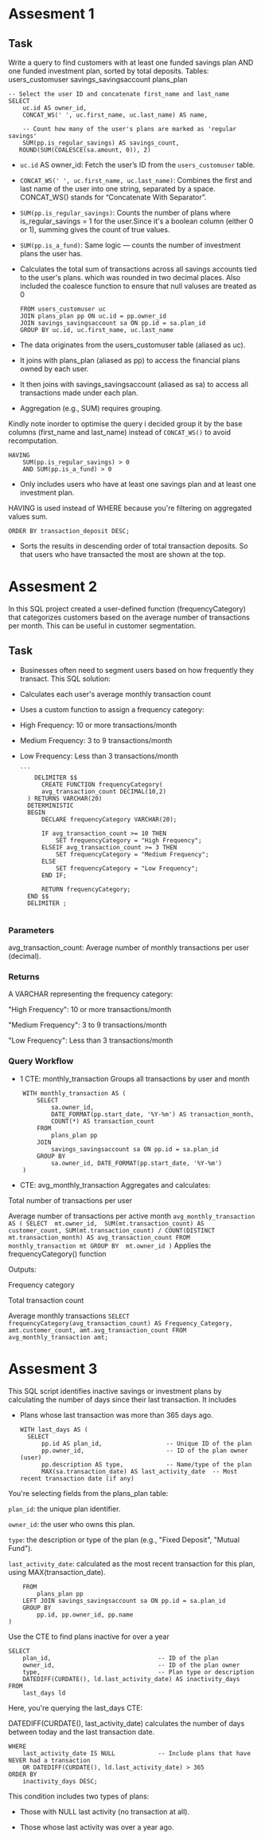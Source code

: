 # Assesment 1
## Task
Write a query to find customers with at least one funded savings plan AND one funded investment plan, sorted by total deposits.
Tables:
users_customuser
savings_savingsaccount
plans_plan

```
-- Select the user ID and concatenate first_name and last_name
SELECT 
    uc.id AS owner_id,
    CONCAT_WS(' ', uc.first_name, uc.last_name) AS name,

    -- Count how many of the user's plans are marked as 'regular savings'
    SUM(pp.is_regular_savings) AS savings_count,
   ROUND(SUM(COALESCE(sa.amount, 0)), 2)

```
* `uc.id` AS owner_id: Fetch the user’s ID from the `users_customuser` table.

* `CONCAT_WS(' ', uc.first_name, uc.last_name)`: Combines the first and last name of the user into one string, separated by a space. CONCAT_WS() stands for “Concatenate With Separator”.
* `SUM(pp.is_regular_savings)`: Counts the number of plans where is_regular_savings = 1 for the user.Since it's a boolean column (either 0 or 1), summing gives the count of true values.


* `SUM(pp.is_a_fund)`: Same logic — counts the number of investment plans the user has.
* Calculates the total sum of transactions across all savings accounts tied to the user's plans. which was rounded in two decimal places. Also included the coalesce function to ensure that null valuses are treated as 0

    ```
    FROM users_customuser uc
    JOIN plans_plan pp ON uc.id = pp.owner_id
    JOIN savings_savingsaccount sa ON pp.id = sa.plan_id
    GROUP BY uc.id, uc.first_name, uc.last_name

  ```
* The data originates from the users_customuser table (aliased as uc).

* It joins with plans_plan (aliased as pp) to access the financial plans owned by each user.

* It then joins with savings_savingsaccount (aliased as sa) to access all transactions made under each plan.
* Aggregation (e.g., SUM) requires grouping. 

Kindly note inorder to optimise the query i decided group it by the base columns (first_name and last_name) instead of `CONCAT_WS()` to avoid recomputation.
```
HAVING 
    SUM(pp.is_regular_savings) > 0
    AND SUM(pp.is_a_fund) > 0
```

* Only includes users who have at least one savings plan and at least one investment plan.

HAVING is used instead of WHERE because you're filtering on aggregated values sum.

```
ORDER BY transaction_deposit DESC;
```
* Sorts the results in descending order of total transaction deposits. So  that users who have transacted the most are shown at the top.

# Assesment 2

In this SQL project created a user-defined function (frequencyCategory)  that categorizes customers based on the average number of transactions per month. This can be useful in customer segmentation.

## Task
* Businesses often need to segment users based on how frequently they transact. This SQL solution:

* Calculates each user's average monthly transaction count

* Uses a custom function to assign a frequency category:

* High Frequency: 10 or more transactions/month

* Medium Frequency: 3 to 9 transactions/month

* Low Frequency: Less than 3 transactions/month

      ```
          DELIMITER $$
            CREATE FUNCTION frequencyCategory(
            avg_transaction_count DECIMAL(10,2)
        ) RETURNS VARCHAR(20)
        DETERMINISTIC
        BEGIN
            DECLARE frequencyCategory VARCHAR(20);
        
            IF avg_transaction_count >= 10 THEN
                SET frequencyCategory = "High Frequency";
            ELSEIF avg_transaction_count >= 3 THEN
                SET frequencyCategory = "Medium Frequency";
            ELSE
                SET frequencyCategory = "Low Frequency";
            END IF;
        
            RETURN frequencyCategory;
        END $$
        DELIMITER ;
    ```
###  Parameters
avg_transaction_count: Average number of monthly transactions per user (decimal).

### Returns
A VARCHAR representing the frequency category:

"High Frequency": 10 or more transactions/month

"Medium Frequency": 3 to 9 transactions/month

"Low Frequency": Less than 3 transactions/month

### Query Workflow
* 1 CTE: monthly_transaction
Groups all transactions by user and month
```
    WITH monthly_transaction AS (
        SELECT 
            sa.owner_id,
            DATE_FORMAT(pp.start_date, '%Y-%m') AS transaction_month,
            COUNT(*) AS transaction_count
        FROM
            plans_plan pp
        JOIN
            savings_savingsaccount sa ON pp.id = sa.plan_id
        GROUP BY 
            sa.owner_id, DATE_FORMAT(pp.start_date, '%Y-%m')
    )
```
*  CTE: avg_monthly_transaction
Aggregates and calculates:

Total number of transactions per user

Average number of transactions per active month
        ```
            avg_monthly_transaction AS (
                SELECT 
                    mt.owner_id, 
                    SUM(mt.transaction_count) AS customer_count,
                    SUM(mt.transaction_count) / COUNT(DISTINCT mt.transaction_month) AS avg_transaction_count
                FROM 
                    monthly_transaction mt
                GROUP BY 
                    mt.owner_id
            )
        ```
Applies the frequencyCategory() function

Outputs:

Frequency category

Total transaction count

Average monthly transactions
    ```
        SELECT 
            frequencyCategory(avg_transaction_count) AS Frequency_Category,
            amt.customer_count,
            amt.avg_transaction_count
        FROM 
            avg_monthly_transaction amt;
    ```

# Assesment 3
This SQL script identifies inactive savings or investment plans by calculating the number of days since their last transaction. It includes 
* Plans whose last transaction was more than 365 days ago.

  ```
  WITH last_days AS (
    SELECT 
        pp.id AS plan_id,                  -- Unique ID of the plan
        pp.owner_id,                       -- ID of the plan owner (user)
        pp.description AS type,            -- Name/type of the plan
        MAX(sa.transaction_date) AS last_activity_date  -- Most recent transaction date (if any)

    ```
You're selecting fields from the plans_plan table:

`plan_id`: the unique plan identifier.

`owner_id`: the user who owns this plan.

`type`: the description or type of the plan (e.g., "Fixed Deposit", "Mutual Fund").

`last_activity_date`: calculated as the most recent transaction for this plan, using MAX(transaction_date).
```
    FROM
        plans_plan pp
    LEFT JOIN savings_savingsaccount sa ON pp.id = sa.plan_id
    GROUP BY 
        pp.id, pp.owner_id, pp.name
)
```
Use the CTE to find plans inactive for over a year
```
SELECT 
    plan_id,                              -- ID of the plan
    owner_id,                             -- ID of the plan owner
    type,                                 -- Plan type or description
    DATEDIFF(CURDATE(), ld.last_activity_date) AS inactivity_days
FROM
    last_days ld
```
Here, you're querying the last_days CTE:

DATEDIFF(CURDATE(), last_activity_date) calculates the number of days between today and the last transaction date.
```
WHERE 
    last_activity_date IS NULL            -- Include plans that have NEVER had a transaction
    OR DATEDIFF(CURDATE(), ld.last_activity_date) > 365
ORDER BY 
    inactivity_days DESC;
```
This condition includes two types of plans:

* Those with NULL last activity (no transaction at all).

* Those whose last activity was over a year ago.
